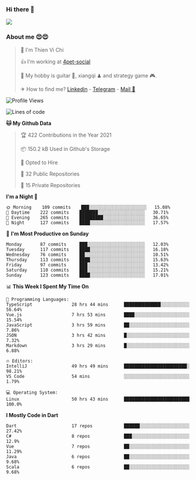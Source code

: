 ### Hi there 👋
![](https://media1.tenor.com/images/9aa4aee77151757a310fcdb4b8fd2a0a/tenor.gif?itemid=12671405)

### About me 😍😍

> 🙎 I'm Thien Vi Chi
> 
> 👍 I'm working at [4pet-social](https://github.com/4pet-social)
>
> 🥞 My hobby is guitar 🎸, xiangqi ♟ and strategy game 🎮.
> 
> ✈ How to find me? [Linkedin](https://www.linkedin.com/in/tvc12/) - [Telegram](https://t.me/yeutham212) - [Mail 📧](mailto:meomeocf98@gmail.com)
> 

<!--START_SECTION:waka-->
![Profile Views](http://img.shields.io/badge/Profile%20Views-5-blue)

![Lines of code](https://img.shields.io/badge/From%20Hello%20World%20I%27ve%20Written-742939%20lines%20of%20code-blue)

**🐱 My Github Data** 

> 🏆 422 Contributions in the Year 2021
 > 
> 📦 150.2 kB Used in Github's Storage 
 > 
> 💼 Opted to Hire
 > 
> 📜 32 Public Repositories 
 > 
> 🔑 15 Private Repositories  
 > 
**I'm a Night 🦉** 

```text
🌞 Morning    109 commits    ███░░░░░░░░░░░░░░░░░░░░░░   15.08% 
🌆 Daytime    222 commits    ███████░░░░░░░░░░░░░░░░░░   30.71% 
🌃 Evening    265 commits    █████████░░░░░░░░░░░░░░░░   36.65% 
🌙 Night      127 commits    ████░░░░░░░░░░░░░░░░░░░░░   17.57%

```
📅 **I'm Most Productive on Sunday** 

```text
Monday       87 commits     ███░░░░░░░░░░░░░░░░░░░░░░   12.03% 
Tuesday      117 commits    ████░░░░░░░░░░░░░░░░░░░░░   16.18% 
Wednesday    76 commits     ██░░░░░░░░░░░░░░░░░░░░░░░   10.51% 
Thursday     113 commits    ████░░░░░░░░░░░░░░░░░░░░░   15.63% 
Friday       97 commits     ███░░░░░░░░░░░░░░░░░░░░░░   13.42% 
Saturday     110 commits    ███░░░░░░░░░░░░░░░░░░░░░░   15.21% 
Sunday       123 commits    ████░░░░░░░░░░░░░░░░░░░░░   17.01%

```


📊 **This Week I Spent My Time On** 

```text
💬 Programming Languages: 
TypeScript               28 hrs 44 mins      ██████████████░░░░░░░░░░░   56.64% 
Vue.js                   7 hrs 53 mins       ████░░░░░░░░░░░░░░░░░░░░░   15.54% 
JavaScript               3 hrs 59 mins       ██░░░░░░░░░░░░░░░░░░░░░░░   7.86% 
JSON                     3 hrs 42 mins       █░░░░░░░░░░░░░░░░░░░░░░░░   7.32% 
Markdown                 3 hrs 29 mins       █░░░░░░░░░░░░░░░░░░░░░░░░   6.88%

🔥 Editors: 
IntelliJ                 49 hrs 49 mins      ████████████████████████░   98.21% 
VS Code                  54 mins             ░░░░░░░░░░░░░░░░░░░░░░░░░   1.79%

💻 Operating System: 
Linux                    50 hrs 43 mins      █████████████████████████   100.0%

```

**I Mostly Code in Dart** 

```text
Dart                     17 repos            ██████░░░░░░░░░░░░░░░░░░░   27.42% 
C#                       8 repos             ███░░░░░░░░░░░░░░░░░░░░░░   12.9% 
Vue                      7 repos             ██░░░░░░░░░░░░░░░░░░░░░░░   11.29% 
Java                     6 repos             ██░░░░░░░░░░░░░░░░░░░░░░░   9.68% 
Scala                    6 repos             ██░░░░░░░░░░░░░░░░░░░░░░░   9.68%

```



<!--END_SECTION:waka-->